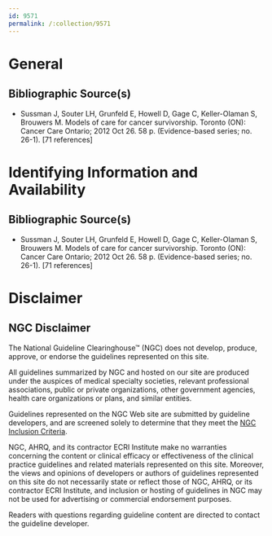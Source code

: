 ```yaml
---
id: 9571
permalink: /:collection/9571
---
```


# General

## Bibliographic Source(s)

- Sussman J, Souter LH, Grunfeld E, Howell D, Gage C, Keller-Olaman S, Brouwers M. Models of care for cancer survivorship. Toronto (ON): Cancer Care Ontario; 2012 Oct 26. 58 p. (Evidence-based series; no. 26-1). [71 references]

# Identifying Information and Availability

## Bibliographic Source(s)

- Sussman J, Souter LH, Grunfeld E, Howell D, Gage C, Keller-Olaman S, Brouwers M. Models of care for cancer survivorship. Toronto (ON): Cancer Care Ontario; 2012 Oct 26. 58 p. (Evidence-based series; no. 26-1). [71 references]

# Disclaimer

## NGC Disclaimer

The National Guideline Clearinghouse™ (NGC) does not develop, produce, approve, or endorse the guidelines represented on this site.

All guidelines summarized by NGC and hosted on our site are produced under the auspices of medical specialty societies, relevant professional associations, public or private organizations, other government agencies, health care organizations or plans, and similar entities.

Guidelines represented on the NGC Web site are submitted by guideline developers, and are screened solely to determine that they meet the [NGC Inclusion Criteria](/help-and-about/summaries/inclusion-criteria).

NGC, AHRQ, and its contractor ECRI Institute make no warranties concerning the content or clinical efficacy or effectiveness of the clinical practice guidelines and related materials represented on this site. Moreover, the views and opinions of developers or authors of guidelines represented on this site do not necessarily state or reflect those of NGC, AHRQ, or its contractor ECRI Institute, and inclusion or hosting of guidelines in NGC may not be used for advertising or commercial endorsement purposes.

Readers with questions regarding guideline content are directed to contact the guideline developer.

